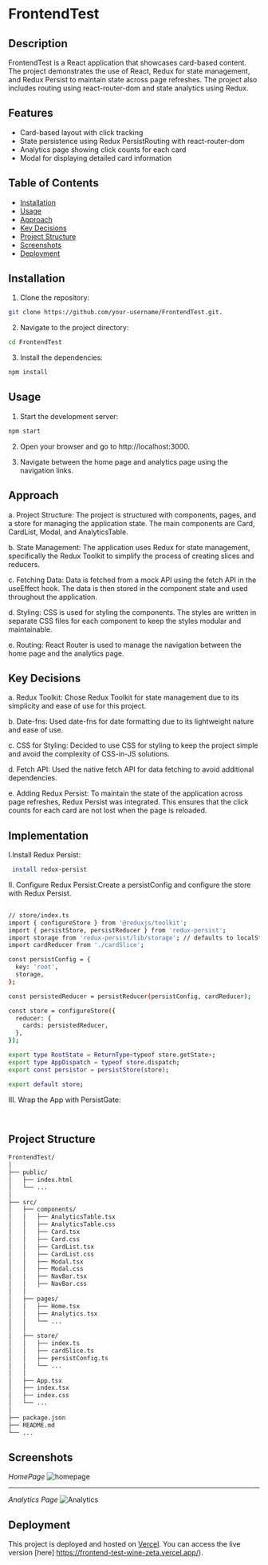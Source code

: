 # FrontendTest

## Description

FrontendTest is a React application that showcases card-based content. The project demonstrates the use of React, Redux for state management, and Redux Persist to maintain state across page refreshes. The project also includes routing using react-router-dom and state analytics using Redux.

## Features

- Card-based layout with click tracking
- State persistence using Redux PersistRouting with react-router-dom
- Analytics page showing click counts for each card
- Modal for displaying detailed card information

## Table of Contents

- [Installation](#installation)
- [Usage](#usage)
- [Approach](#approach)
- [Key Decisions](#key-decisions)
- [Project Structure](#project-structure)
- [Screenshots](#screenshots)
- [Deployment](#deployment)

## Installation

1. Clone the repository:

```bash
git clone https://github.com/your-username/FrontendTest.git.
```

2. Navigate to the project directory:

```bash
cd FrontendTest
```

3. Install the dependencies:

```bash
npm install
```

## Usage
1. Start the development server:
   
```bash
npm start
```
2. Open your browser and go to http://localhost:3000.

3. Navigate between the home page and analytics page using the navigation links.

## Approach
a. Project Structure: The project is structured with components, pages, and a store for managing the application state. The main components are Card, CardList, Modal, and AnalyticsTable.

b. State Management: The application uses Redux for state management, specifically the Redux Toolkit to simplify the process of creating slices and reducers.

c. Fetching Data: Data is fetched from a mock API using the fetch API in the useEffect hook. The data is then stored in the component state and used throughout the application.

d. Styling: CSS is used for styling the components. The styles are written in separate CSS files for each component to keep the styles modular and maintainable.

e. Routing: React Router is used to manage the navigation between the home page and the analytics page.


## Key Decisions
a. Redux Toolkit: Chose Redux Toolkit for state management due to its simplicity and ease of use for this project.

b. Date-fns: Used date-fns for date formatting due to its lightweight nature and ease of use.

c. CSS for Styling: Decided to use CSS for styling to keep the project simple and avoid the complexity of CSS-in-JS solutions.

d. Fetch API: Used the native fetch API for data fetching to avoid additional dependencies.

e. Adding Redux Persist: To maintain the state of the application across page refreshes, Redux Persist was integrated. This ensures that the click counts for each card are not lost when the page is reloaded.

## Implementation
I.Install Redux Persist:

```bash
 install redux-persist
```
II. Configure Redux Persist:Create a persistConfig and configure the store with Redux Persist.

```bash
 
// store/index.ts
import { configureStore } from '@reduxjs/toolkit';
import { persistStore, persistReducer } from 'redux-persist';
import storage from 'redux-persist/lib/storage'; // defaults to localStorage for web
import cardReducer from './cardSlice';

const persistConfig = {
  key: 'root',
  storage,
};

const persistedReducer = persistReducer(persistConfig, cardReducer);

const store = configureStore({
  reducer: {
    cards: persistedReducer,
  },
});

export type RootState = ReturnType<typeof store.getState>;
export type AppDispatch = typeof store.dispatch;
export const persistor = persistStore(store);

export default store;
 ```
III. Wrap the App with PersistGate:
```bash
 


```
## Project Structure
```bash
FrontendTest/
│
├── public/
│   ├── index.html
│   └── ...
│
├── src/
│   ├── components/
│   │   ├── AnalyticsTable.tsx 
│   │   ├── AnalyticsTable.css
│   │   ├── Card.tsx
│   │   ├── Card.css
│   │   ├── CardList.tsx 
│   │   ├── CardList.css
│   │   ├── Modal.tsx
│   │   ├── Modal.css
│   │   ├── NavBar.tsx 
│   │   ├── NavBar.css
│   │
│   ├── pages/
│   │   ├── Home.tsx
│   │   ├── Analytics.tsx
│   │   └── ...
│   │
│   ├── store/
│   │   ├── index.ts
│   │   ├── cardSlice.ts
│   │   ├── persistConfig.ts
│   │   └── ...
│   │
│   ├── App.tsx
│   ├── index.tsx
│   ├── index.css
│   └── ...
│
├── package.json
├── README.md
└── ...

```

## Screenshots
*HomePage*
![homepage](https://github.com/Jennydunix/FrontendTest/assets/88034429/6b1788c3-765c-411f-8a04-a9a98a9fe647)

--------------------------------------------------------------------------------------------------------------------------------------------------------------------------------------

*Analytics Page*
![Analytics](https://github.com/Jennydunix/FrontendTest/assets/88034429/c8113668-5e19-4d99-ac72-970c9c26782f)

## Deployment
This project is deployed and hosted on [Vercel](https://vercel.com/). You can access the live version [here] https://frontend-test-wine-zeta.vercel.app/).

